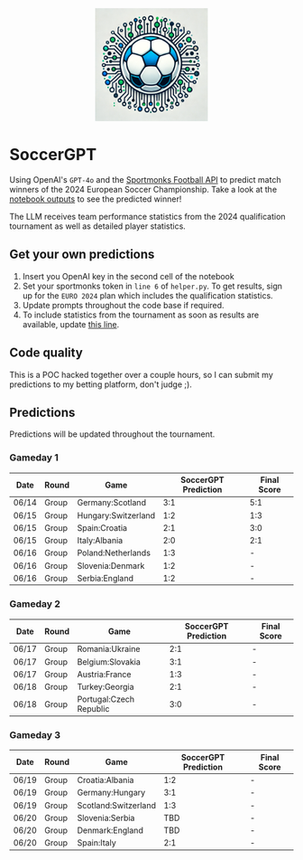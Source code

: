 <p align="center">
  <img src="https://raw.githubusercontent.com/chrisby/SoccerGPT/main/logo.webp" alt="drawing" width="200"/>
</p>

# SoccerGPT
Using OpenAI's `GPT-4o` and the [Sportmonks Football API](https://www.sportmonks.com/football-apis) to predict match winners of the 2024 European Soccer Championship. Take a look at the [notebook outputs](https://github.com/chrisby/SoccerGPT/blob/main/main.ipynb) to see the predicted winner! 

The LLM receives team performance statistics from the 2024 qualification tournament as well as detailed player statistics.

## Get your own predictions
1. Insert you OpenAI key in the second cell of the notebook
2. Set your sportmonks token in `line 6` of `helper.py`. To get results, sign up for the `EURO 2024` plan which includes the qualification statistics.
3. Update prompts throughout the code base if required.
4. To include statistics from the tournament as soon as results are available, update [this line](https://github.com/chrisby/SoccerGPT/blob/main/helper.py#L309).

## Code quality
This is a POC hacked together over a couple hours, so I can submit my predictions to my betting platform, don't judge ;).

## Predictions
Predictions will be updated throughout the tournament.
### Gameday 1
| Date  | Round  | Game | SoccerGPT Prediction | Final Score |
| ------ | ------| --- | ---------------------|--------------|
| 06/14  | Group | Germany:Scotland  | 3:1  | 5:1 |
| 06/15  | Group | Hungary:Switzerland  | 1:2 | 1:3 |
| 06/15  | Group | Spain:Croatia  | 2:1 | 3:0 |
| 06/15  | Group | Italy:Albania  | 2:0 | 2:1 |
| 06/16  | Group | Poland:Netherlands  | 1:3 | - |
| 06/16  | Group | Slovenia:Denmark  | 1:2 | - |
| 06/16  | Group | Serbia:England  | 1:2 | - |
### Gameday 2
| Date  | Round  | Game | SoccerGPT Prediction | Final Score |
| ------ | ------| --- | ---------------------|--------------|
| 06/17  | Group | Romania:Ukraine  | 2:1  | - |
| 06/17  | Group | Belgium:Slovakia  | 3:1 | - |
| 06/17  | Group | Austria:France  | 1:3 | - |
| 06/18  | Group | Turkey:Georgia  | 2:1 | - |
| 06/18  | Group | Portugal:Czech Republic  | 3:0 | - |
### Gameday 3
| Date  | Round  | Game | SoccerGPT Prediction | Final Score |
| ------ | ------| --- | ---------------------|--------------|
| 06/19  | Group | Croatia:Albania  | 1:2  | - |
| 06/19  | Group | Germany:Hungary  | 3:1 | - |
| 06/19  | Group | Scotland:Switzerland  | 1:3 | - |
| 06/20  | Group | Slovenia:Serbia  | TBD | - |
| 06/20  | Group | Denmark:England  | TBD | - |
| 06/20  | Group | Spain:Italy  | 2:1 | - |
